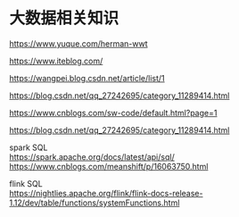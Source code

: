 # 大数据相关知识

https://www.yuque.com/herman-wwt

https://www.iteblog.com/

https://wangpei.blog.csdn.net/article/list/1

https://blog.csdn.net/qq_27242695/category_11289414.html

https://www.cnblogs.com/sw-code/default.html?page=1

https://blog.csdn.net/qq_27242695/category_11289414.html

spark SQL  
https://spark.apache.org/docs/latest/api/sql/  
https://www.cnblogs.com/meanshift/p/16063750.html

flink SQL  
https://nightlies.apache.org/flink/flink-docs-release-1.12/dev/table/functions/systemFunctions.html
